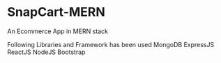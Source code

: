 # SnapCart-MERN

An Ecommerce App in MERN stack

Following Libraries and Framework has been used
MongoDB
ExpressJS
ReactJS
NodeJS
Bootstrap
